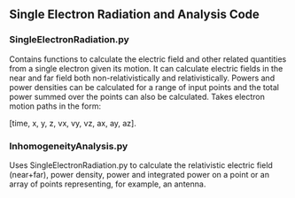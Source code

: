 ## Single Electron Radiation and Analysis Code
### SingleElectronRadiation.py
Contains functions to calculate the electric field and other related quantities from a single electron given its motion.  It can calculate electric fields in the near and far field both non-relativistically and relativistically.  Powers and power densities can be calculated for a range of input points and the total power summed over the points can also be calculated.
Takes electron motion paths in the form:

[time, x, y, z, vx, vy, vz, ax, ay, az].

### InhomogeneityAnalysis.py
Uses SingleElectronRadiation.py to calculate the relativistic electric field (near+far), power density, power and integrated power on a point or an array of points representing, for example, an antenna.
